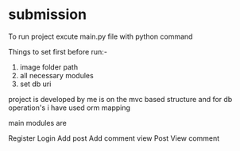 # submission
To run project excute main.py file with python command

Things to set first before run:-

1) image folder path
2) all necessary modules
3) set db uri

project is developed by me is
on the mvc based structure 
and for db operation's
i have used orm mapping

main modules are 

Register
Login
Add post
Add comment
view Post
View comment


